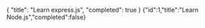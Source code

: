 {
  "title": "Learn express.js",
  "completed": true
}
{"id":1,"title":"Learn Node.js","completed":false}
